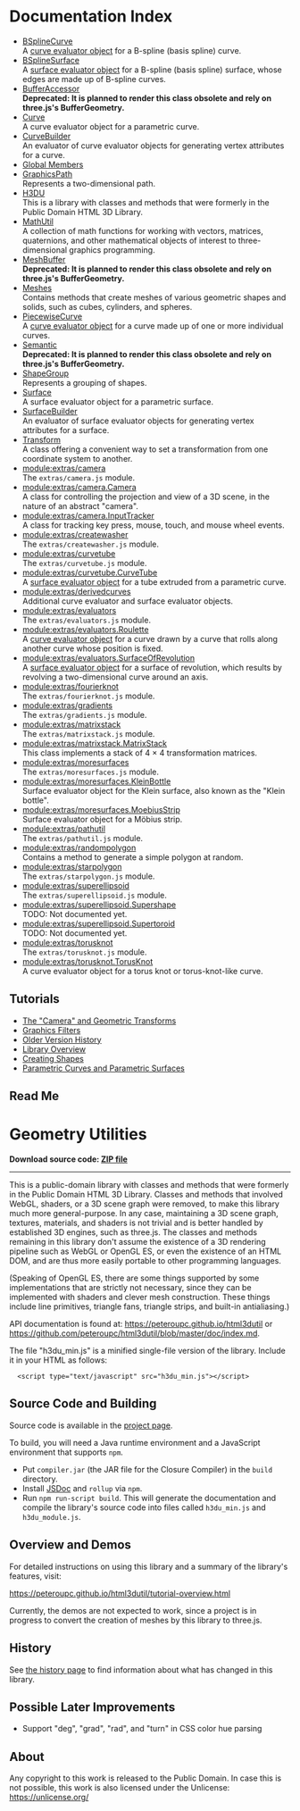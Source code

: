 # Documentation Index

* <a href="BSplineCurve.md">BSplineCurve</a><br>A <a href="Curve.md">curve evaluator object</a> for a B-spline (basis spline) curve.
* <a href="BSplineSurface.md">BSplineSurface</a><br>A <a href="Surface.md">surface evaluator object</a> for a B-spline (basis spline) surface,
whose edges are made up of B-spline curves.
* <a href="BufferAccessor.md">BufferAccessor</a><br>**Deprecated: It is planned to render this class obsolete and rely on three.js's BufferGeometry.**
* <a href="Curve.md">Curve</a><br>A curve evaluator object for a parametric curve.
* <a href="CurveBuilder.md">CurveBuilder</a><br>An evaluator of curve evaluator objects for generating
vertex attributes for a curve.
* [Global Members](Global.md)
* <a href="GraphicsPath.md">GraphicsPath</a><br>Represents a two-dimensional path.
* <a href="H3DU.md">H3DU</a><br>This is a library with classes and methods that were formerly in the Public Domain HTML 3D Library.
* <a href="MathUtil.md">MathUtil</a><br>A collection of math functions for working
with vectors, matrices, quaternions, and other
mathematical objects of interest to three-dimensional graphics programming.
* <a href="MeshBuffer.md">MeshBuffer</a><br>**Deprecated: It is planned to render this class obsolete and rely on three.js's BufferGeometry.**
* <a href="Meshes.md">Meshes</a><br>Contains methods that create meshes
of various geometric shapes and solids, such as cubes, cylinders,
and spheres.
* <a href="PiecewiseCurve.md">PiecewiseCurve</a><br>A <a href="Curve.md">curve evaluator object</a> for a curve
made up of one or more individual curves.
* <a href="Semantic.md">Semantic</a><br>**Deprecated: It is planned to render this class obsolete and rely on three.js's BufferGeometry.**
* <a href="ShapeGroup.md">ShapeGroup</a><br>Represents a grouping of shapes.
* <a href="Surface.md">Surface</a><br>A surface evaluator object for a parametric surface.
* <a href="SurfaceBuilder.md">SurfaceBuilder</a><br>An evaluator of surface evaluator objects for generating
vertex attributes for a surface.
* <a href="Transform.md">Transform</a><br>A class offering a convenient way to set a transformation
from one coordinate system to another.
* <a href="extras_camera.md">module:extras/camera</a><br>The <code>extras/camera.js</code> module.
* <a href="extras_camera.Camera.md">module:extras/camera.Camera</a><br>A class for controlling the projection and
view of a 3D scene, in the nature of an abstract "camera".
* <a href="extras_camera.InputTracker.md">module:extras/camera.InputTracker</a><br>A class for tracking key press, mouse, touch, and mouse wheel
events.
* <a href="extras_createwasher.md">module:extras/createwasher</a><br>The <code>extras/createwasher.js</code> module.
* <a href="extras_curvetube.md">module:extras/curvetube</a><br>The <code>extras/curvetube.js</code> module.
* <a href="extras_curvetube.CurveTube.md">module:extras/curvetube.CurveTube</a><br>A <a href="Surface.md">surface evaluator object</a> for a tube extruded from a parametric curve.
* <a href="extras_derivedcurves.md">module:extras/derivedcurves</a><br>Additional curve evaluator and surface evaluator objects.
* <a href="extras_evaluators.md">module:extras/evaluators</a><br>The <code>extras/evaluators.js</code> module.
* <a href="extras_evaluators.Roulette.md">module:extras/evaluators.Roulette</a><br>A <a href="Curve.md">curve evaluator object</a> for a curve drawn by a curve that rolls along another curve whose position is fixed.
* <a href="extras_evaluators.SurfaceOfRevolution.md">module:extras/evaluators.SurfaceOfRevolution</a><br>A <a href="Surface.md">surface evaluator object</a> for a surface of revolution,
which results by revolving a two-dimensional curve around an axis.
* <a href="extras_fourierknot.md">module:extras/fourierknot</a><br>The <code>extras/fourierknot.js</code> module.
* <a href="extras_gradients.md">module:extras/gradients</a><br>The <code>extras/gradients.js</code> module.
* <a href="extras_matrixstack.md">module:extras/matrixstack</a><br>The <code>extras/matrixstack.js</code> module.
* <a href="extras_matrixstack.MatrixStack.md">module:extras/matrixstack.MatrixStack</a><br>This class implements a stack
of 4 &times; 4 transformation matrices.
* <a href="extras_moresurfaces.md">module:extras/moresurfaces</a><br>The <code>extras/moresurfaces.js</code> module.
* <a href="extras_moresurfaces.KleinBottle.md">module:extras/moresurfaces.KleinBottle</a><br>Surface evaluator object for the Klein surface, also known as the "Klein bottle".
* <a href="extras_moresurfaces.MoebiusStrip.md">module:extras/moresurfaces.MoebiusStrip</a><br>Surface evaluator object for a M&ouml;bius strip.
* <a href="extras_pathutil.md">module:extras/pathutil</a><br>The <code>extras/pathutil.js</code> module.
* <a href="extras_randompolygon.md">module:extras/randompolygon</a><br>Contains a method to generate a simple polygon at random.
* <a href="extras_starpolygon.md">module:extras/starpolygon</a><br>The <code>extras/starpolygon.js</code> module.
* <a href="extras_superellipsoid.md">module:extras/superellipsoid</a><br>The <code>extras/superellipsoid.js</code> module.
* <a href="extras_superellipsoid.Supershape.md">module:extras/superellipsoid.Supershape</a><br>TODO: Not documented yet.
* <a href="extras_superellipsoid.Supertoroid.md">module:extras/superellipsoid.Supertoroid</a><br>TODO: Not documented yet.
* <a href="extras_torusknot.md">module:extras/torusknot</a><br>The <code>extras/torusknot.js</code> module.
* <a href="extras_torusknot.TorusKnot.md">module:extras/torusknot.TorusKnot</a><br>A curve evaluator object for a torus knot or torus-knot-like curve.

## Tutorials

* [The "Camera" and Geometric Transforms](tutorial-camera.md)
* [Graphics Filters](tutorial-filters.md)
* [Older Version History](tutorial-history.md)
* [Library Overview](tutorial-overview.md)
* [Creating Shapes](tutorial-shapes.md)
* [Parametric Curves and Parametric Surfaces](tutorial-surfaces.md)

## Read Me

<h1>Geometry Utilities</h1>
<p><strong>Download source code: <a href="https://github.com/peteroupc/html3dutil/archive/master.md">ZIP file</a></strong></p>
<hr>
<p>This is a public-domain library with classes and methods that were formerly in the Public Domain HTML 3D Library.  Classes and methods that involved WebGL, shaders, or a 3D scene graph were removed, to make this library much more general-purpose.  In any case, maintaining a 3D scene graph, textures, materials, and shaders is not trivial and is better handled by established 3D engines, such as three.js.  The classes and methods remaining in this library don't assume the existence of a 3D rendering pipeline such as WebGL or OpenGL ES, or even the existence of an HTML DOM, and are thus more easily portable to other programming languages.</p>
<p>(Speaking of OpenGL ES, there are some things supported by some implementations that are strictly not necessary, since they can be implemented with shaders and clever mesh construction.  These things include line primitives, triangle fans, triangle strips, and built-in antialiasing.)</p>
<p>API documentation is found at: <a href="https://peteroupc.github.io/html3dutil">https://peteroupc.github.io/html3dutil</a>
or <a href="https://github.com/peteroupc/html3dutil/blob/master/doc/index.md">https://github.com/peteroupc/html3dutil/blob/master/doc/index.md</a>.</p>
<p>The file &quot;h3du_min.js&quot; is a minified single-file version of the library.  Include it in your HTML
as follows:</p>
<pre class="prettyprint source lang-html"><code>  &lt;script type=&quot;text/javascript&quot; src=&quot;h3du_min.js&quot;>&lt;/script>
</code></pre>
<h2>Source Code and Building</h2>
<p>Source code is available in the <a href="https://github.com/peteroupc/html3dutil">project page</a>.</p>
<p>To build, you will need a Java runtime environment and a JavaScript environment
that supports <code>npm</code>.</p>
<ul>
<li>Put <code>compiler.jar</code> (the JAR file for the Closure Compiler) in the <code>build</code> directory.</li>
<li>Install <a href="https://github.com/jsdoc3/jsdoc">JSDoc</a> and <code>rollup</code> via <code>npm</code>.</li>
<li>Run <code>npm run-script build</code>. This will generate the documentation and compile
the library's source code into files called <code>h3du_min.js</code> and <code>h3du_module.js</code>.</li>
</ul>
<h2>Overview and Demos</h2>
<p>For detailed instructions on using this library and a summary of the library's features, visit:</p>
<p><a href="https://peteroupc.github.io/html3dutil/tutorial-overview.html">https://peteroupc.github.io/html3dutil/tutorial-overview.html</a></p>
<p>Currently, the demos are not expected to work, since a project is in progress to convert the creation of meshes by this library to three.js.</p>
<h2>History</h2>
<p>See <a href="https://peteroupc.github.io/html3dutil/tutorial-history.html">the history page</a> to find
information about what has changed in this library.</p>
<h2>Possible Later Improvements</h2>
<ul>
<li>Support &quot;deg&quot;, &quot;grad&quot;, &quot;rad&quot;, and &quot;turn&quot; in CSS color hue parsing</li>
</ul>
<h2>About</h2>
<p>Any copyright to this work is released to the Public Domain.
In case this is not possible, this work is also
licensed under the Unlicense: <a href="https://unlicense.org/">https://unlicense.org/</a></p>
